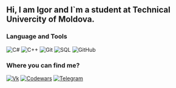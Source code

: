 
## Hi, I am Igor and I`m a student at Technical Univercity of Moldova.

### Language and Tools 
![C#](https://img.shields.io/badge/c%23%20-%23239120.svg?&style=for-the-badge&logo=c-sharp&logoColor=white")
![C++](https://img.shields.io/badge/c++%20-%2300599C.svg?&style=for-the-badge&logo=c%2B%2B&ogoColor=white")
![Git](https://img.shields.io/badge/git%20-%23F05033.svg?&style=for-the-badge&logo=git&logoColor=white)
![SQL](https://img.shields.io/badge/-MySQL-gray?style=for-the-badge&logo=mysql&logoColor=blue)
![GitHub](https://img.shields.io/badge/github%20-%23121011.svg?&style=for-the-badge&logo=github&logoColor=white")

### Where you can find me?
[![Vk](https://img.shields.io/badge/-Vkontakte-090909?style=for-the-badge&logo=Vk&logoColor=4F7DB3)](https://vk.com/evil_soundwave)
[![Codewars](https://img.shields.io/badge/-Codewars-090909?style=for-the-badge&logo=codewars&logoColor=darkred)](https://www.codewars.com/users/System_Destroyer)
[![Telegram](https://img.shields.io/badge/-Telegram-090909?style=for-the-badge&logo=telegram&logoColor=red)](https://t.me/evil_soundwave)
